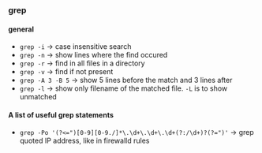 ### grep

#### general
* `grep -i` -> case insensitive search
* `grep -n` -> show lines where the find occured
* `grep -r` -> find in all files in a directory
* `grep -v` -> find if not present
* `grep -A 3 -B 5` -> show 5 lines before the match and 3 lines after
* `grep -l` -> show only filename of the matched file. `-L` is to show unmatched

#### A list of useful grep statements
* `grep -Po '(?<=")[0-9][0-9./]*\.\d+\.\d+\.\d+(?:/\d+)?(?=")'` -> grep quoted IP address, like in firewalld rules
